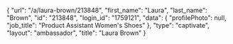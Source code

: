 {
    "url": "\/a\/laura-brown\/213848",
    "first_name": "Laura",
    "last_name": "Brown",
    "id": "213848",
    "login_id": "1759121",
    "data": {
        "profilePhoto": null,
        "job_title": "Product Assistant Women's Shoes"
    },
    "type": "captivate",
    "layout": "ambassador",
    "title": "Laura Brown"
}